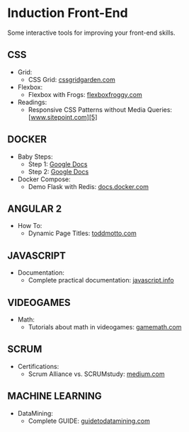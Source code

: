 Induction Front-End
===================

Some interactive tools for improving your front-end skills.


CSS
-------
* Grid:
    - CSS Grid: [cssgridgarden.com][1]
* Flexbox:
    - Flexbox with Frogs: [flexboxfroggy.com][2]
* Readings:
    - Responsive CSS Patterns without Media Queries: [www.sitepoint.com][5]
    
DOCKER
-------
* Baby Steps:
    - Step 1: [Google Docs][3]
    - Step 2: [Google Docs][4]
* Docker Compose:
	- Demo Flask with Redis: [docs.docker.com][7]     

ANGULAR 2
----------
* How To:
    - Dynamic Page Titles: [toddmotto.com][6]
    
JAVASCRIPT
----------
* Documentation:
    - Complete practical documentation: [javascript.info][8] 

VIDEOGAMES
----------
* Math:
    - Tutorials about math in videogames: [gamemath.com][9] 
    
SCRUM
------
* Certifications:
    - Scrum Alliance vs. SCRUMstudy: [medium.com][10] 
    
MACHINE LEARNING
----------------
* DataMining:
    - Complete GUIDE: [guidetodatamining.com][11]     
    
[1]: http://cssgridgarden.com/ "CSS Grid Garden"
[2]: http://flexboxfroggy.com/ "Flexbox Froggy"
[3]: https://docs.google.com/presentation/d/1rxk34q6G3KxR1DSBsBPWI3T141JyEIY-kTbt5AHITEo/edit#slide=id.g137b99dabe_1_38 "Babys Steps 1"
[4]: https://docs.google.com/presentation/d/1xOC9LKajXXKCOrZGQU4gQKQ0rI0kfZij356InzOE8i4/edit#slide=id.g137b99dabe_1_38 "Baby Steps 2"
[5]: https://www.sitepoint.com/responsive-css-patterns-without-media-queries "Responsive CSS Patterns without Media Queries"
[6]: https://toddmotto.com/dynamic-page-titles-angular-2-router-events "Dynamic Page Titles"
[7]: https://docs.docker.com/compose/gettingstarted/ "Get started with Docker Compose"
[8]: https://javascript.info/ "Javascript Documentation"
[9]: http://gamemath.com/ "Videogame Math"
[10]: https://medium.com/@manuel.blacksun/scrum-alliance-vs-scrumstudy-22fcac39d9dd "Scrum Alliance vs. SCRUMstudy"
[11]: http://guidetodatamining.com/
